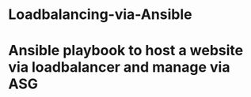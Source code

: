 # Loadbalancing-via-Ansible
# Ansible playbook to host a website via loadbalancer and manage via ASG
